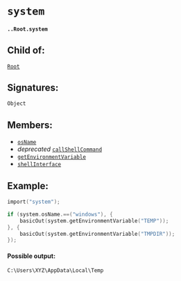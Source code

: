 # `system`

#### `..Root.system`

## Child of:

[`Root`](docs..Root.md)

## Signatures:

`Object`

## Members:

- [`osName`](docs..Root.system.osName.md)
- _deprecated_ [`callShellCommand`](docs..Root.system.callShellCommand.md) 
- [`getEnvironmentVariable`](docs..Root.system.getEnvironmentVariable.md)
- [`shellInterface`](docs..Root.system.shellInterface.md)

## Example:

```c
import("system");

if (system.osName.==("windows"), {
    basicOut(system.getEnvironmentVariable("TEMP"));
}, {
    basicOut(system.getEnvironmentVariable("TMPDIR"));
});
```

#### Possible output:

```
C:\Users\XYZ\AppData\Local\Temp
```